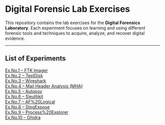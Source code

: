 # Digital Forensic Lab Exercises

This repository contains the lab exercises for the **Digital Forensics Laboratory**. Each experiment focuses on learning and using different forensic tools and techniques to acquire, analyze, and recover digital evidence.

---

## List of Experiments

<a href="https://github.com/omkarreddy652/Digital-Forensic-Tools_overview/blob/main/experiments/Ex.No.1%20%E2%80%93%20FTK%20Imager.md" target="_blank">Ex.No.1 – FTK Imager</a>  
<a href="https://github.com/omkarreddy652/Digital-Forensic-Tools_overview/blob/main/experiments/Ex.No.2%20%E2%80%93%20TestDisk.md" target="_blank">Ex.No.2 – TestDisk</a>  
<a href="https://github.com/omkarreddy652/Digital-Forensic-Tools_overview/blob/main/experiments/Ex.No.3-Wireshark.md" target="_blank">Ex.No.3 – Wireshark</a>  
<a href="https://github.com/omkarreddy652/Digital-Forensic-Tools_overview/blob/main/experiments/Ex.no.4-mail.md" target="_blank">Ex.No.4 – Mail Header Analysis (MHA)</a>  
<a href="https://github.com/omkarreddy652/Digital-Forensic-Tools_overview/blob/main/experiments/Ex.no.5-Autopsy.md" target="_blank">Ex.No.5 – Autopsy</a> 
<br> 
<a href="https://github.com/omkarreddy652/Digital-Forensic-Tools_overview/blob/main/experiments/Ex.no.6-Sleuthkit.md" target="_blank">Ex.No.6 – Sleuthkit</a> 
<br> 
<a href="https://github.com/omkarreddy652/Digital-Forensic-Tools_overview/blob/main/experiments/Ex.no.7-AF%20Logical.md" target="_blank">Ex.No.7 – AF%20Logical</a> 
<br>
<a href="https://github.com/omkarreddy652/Digital-Forensic-Tools_overview/blob/main/experiments/Ex.no.8-StegExpose.md" target="_blank">Ex.No.8 – StegExpose</a> 
<br>
<a href="https://github.com/omkarreddy652/Digital-Forensic-Tools_overview/blob/main/experiments/Ex.no.9-Process%20Explorer.md" target="_blank">Ex.No.9 – Process%20Explorer</a> 
<br>
<a href="https://github.com/omkarreddy652/Digital-Forensic-Tools_overview/blob/main/experiments/Ex.no.10-Ghidra.md" target="_blank">Ex.No.10 – Ghidra</a> 
